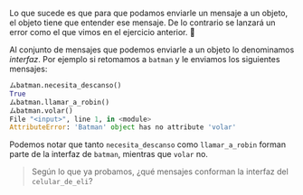 Lo que sucede es que para que podamos enviarle un mensaje a un objeto, el objeto tiene que entender ese mensaje. De lo contrario se lanzará un error como el que vimos en el ejercicio anterior. :grimacing:

Al conjunto de mensajes que podemos enviarle a un objeto lo denominamos _interfaz_.
Por ejemplo si retomamos a `batman` y le enviamos los siguientes mensajes:

```python
ムbatman.necesita_descanso()
True
ムbatman.llamar_a_robin()
ムbatman.volar()
File "<input>", line 1, in <module>
AttributeError: 'Batman' object has no attribute 'volar'
```
Podemos notar que tanto `necesita_descanso` como `llamar_a_robin` forman parte de la interfaz de `batman`, mientras que `volar` no.

>  Según lo que ya probamos, ¿qué mensajes conforman la interfaz del `celular_de_eli`?
